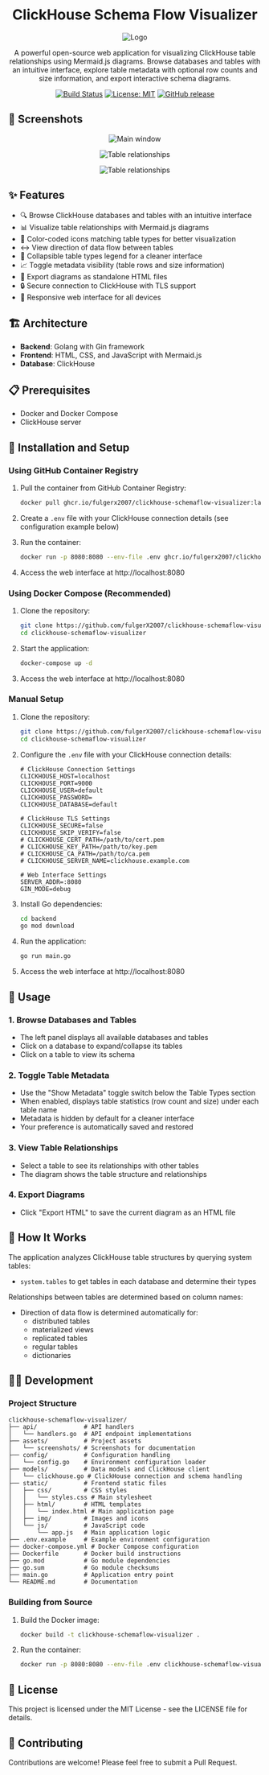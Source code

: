 <div align="center">

# ClickHouse Schema Flow Visualizer

<img src="static/img/logo_256x256.png" alt="Logo">

A powerful open-source web application for visualizing ClickHouse table relationships using Mermaid.js diagrams. Browse databases and tables with an intuitive interface, explore table metadata with optional row counts and size information, and export interactive schema diagrams.

[![Build Status](https://github.com/FulgerX2007/clickhouse-schemaflow-visualizer/actions/workflows/release.yml/badge.svg)](https://github.com/FulgerX2007/clickhouse-schemaflow-visualizer/actions)
[![License: MIT](https://img.shields.io/badge/License-MIT-yellow.svg)](https://opensource.org/licenses/MIT)
[![GitHub release](https://img.shields.io/github/v/release/FulgerX2007/clickhouse-schemaflow-visualizer)](https://github.com/FulgerX2007/clickhouse-schemaflow-visualizer/releases)

</div>

## 📸 Screenshots

<div align="center">

![Main window](assets/screenshots/screenshot_1.png)

![Table relationships](assets/screenshots/screenshot_2.png)

![Table relationships](assets/screenshots/screenshot_3.png)

</div>

## ✨ Features

- 🔍 Browse ClickHouse databases and tables with an intuitive interface
- 📊 Visualize table relationships with Mermaid.js diagrams
- 🎨 Color-coded icons matching table types for better visualization
- ↔️ View direction of data flow between tables
- 📂 Collapsible table types legend for a cleaner interface
- 📈 Toggle metadata visibility (table rows and size information)
- 💾 Export diagrams as standalone HTML files
- 🔒 Secure connection to ClickHouse with TLS support
- 📱 Responsive web interface for all devices

## 🏗️ Architecture

- **Backend**: Golang with Gin framework
- **Frontend**: HTML, CSS, and JavaScript with Mermaid.js
- **Database**: ClickHouse

## 📋 Prerequisites

- Docker and Docker Compose
- ClickHouse server

## 🚀 Installation and Setup

### Using GitHub Container Registry

1. Pull the container from GitHub Container Registry:
   ```bash
   docker pull ghcr.io/fulgerx2007/clickhouse-schemaflow-visualizer:latest
   ```

2. Create a `.env` file with your ClickHouse connection details (see configuration example below)

3. Run the container:
   ```bash
   docker run -p 8080:8080 --env-file .env ghcr.io/fulgerx2007/clickhouse-schemaflow-visualizer:latest
   ```

4. Access the web interface at http://localhost:8080

### Using Docker Compose (Recommended)

1. Clone the repository:
   ```bash
   git clone https://github.com/fulgerX2007/clickhouse-schemaflow-visualizer.git
   cd clickhouse-schemaflow-visualizer
   ```

2. Start the application:
   ```bash
   docker-compose up -d
   ```

3. Access the web interface at http://localhost:8080

### Manual Setup

1. Clone the repository:
   ```bash
   git clone https://github.com/fulgerX2007/clickhouse-schemaflow-visualizer.git
   cd clickhouse-schemaflow-visualizer
   ```

2. Configure the `.env` file with your ClickHouse connection details:
   ```
   # ClickHouse Connection Settings
   CLICKHOUSE_HOST=localhost
   CLICKHOUSE_PORT=9000
   CLICKHOUSE_USER=default
   CLICKHOUSE_PASSWORD=
   CLICKHOUSE_DATABASE=default

   # ClickHouse TLS Settings
   CLICKHOUSE_SECURE=false
   CLICKHOUSE_SKIP_VERIFY=false
   # CLICKHOUSE_CERT_PATH=/path/to/cert.pem
   # CLICKHOUSE_KEY_PATH=/path/to/key.pem
   # CLICKHOUSE_CA_PATH=/path/to/ca.pem
   # CLICKHOUSE_SERVER_NAME=clickhouse.example.com

   # Web Interface Settings
   SERVER_ADDR=:8080
   GIN_MODE=debug
   ```

3. Install Go dependencies:
   ```bash
   cd backend
   go mod download
   ```

4. Run the application:
   ```bash
   go run main.go
   ```

5. Access the web interface at http://localhost:8080

## 📖 Usage

### 1. Browse Databases and Tables
- The left panel displays all available databases and tables
- Click on a database to expand/collapse its tables
- Click on a table to view its schema

### 2. Toggle Table Metadata
- Use the "Show Metadata" toggle switch below the Table Types section
- When enabled, displays table statistics (row count and size) under each table name
- Metadata is hidden by default for a cleaner interface
- Your preference is automatically saved and restored

### 3. View Table Relationships
- Select a table to see its relationships with other tables
- The diagram shows the table structure and relationships

### 4. Export Diagrams
- Click "Export HTML" to save the current diagram as an HTML file

## 🔧 How It Works

The application analyzes ClickHouse table structures by querying system tables:
- `system.tables` to get tables in each database and determine their types

Relationships between tables are determined based on column names:
- Direction of data flow is determined automatically for:
  - distributed tables
  - materialized views
  - replicated tables
  - regular tables
  - dictionaries


## 👨‍💻 Development

### Project Structure

```
clickhouse-schemaflow-visualizer/
├── api/             # API handlers
│   └── handlers.go  # API endpoint implementations
├── assets/          # Project assets
│   └── screenshots/ # Screenshots for documentation
├── config/          # Configuration handling
│   └── config.go    # Environment configuration loader
├── models/          # Data models and ClickHouse client
│   └── clickhouse.go # ClickHouse connection and schema handling
├── static/          # Frontend static files
│   ├── css/         # CSS styles
│   │   └── styles.css # Main stylesheet
│   ├── html/        # HTML templates
│   │   └── index.html # Main application page
│   ├── img/         # Images and icons
│   └── js/          # JavaScript code
│       └── app.js   # Main application logic
├── .env.example     # Example environment configuration
├── docker-compose.yml # Docker Compose configuration
├── Dockerfile       # Docker build instructions
├── go.mod           # Go module dependencies
├── go.sum           # Go module checksums
├── main.go          # Application entry point
└── README.md        # Documentation
```

### Building from Source

1. Build the Docker image:
   ```bash
   docker build -t clickhouse-schemaflow-visualizer .
   ```

2. Run the container:
   ```bash
   docker run -p 8080:8080 --env-file .env clickhouse-schemaflow-visualizer
   ```

## 📄 License

This project is licensed under the MIT License - see the LICENSE file for details.

## 🤝 Contributing

Contributions are welcome! Please feel free to submit a Pull Request.

